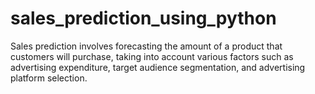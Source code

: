 # sales_prediction_using_python
Sales prediction involves forecasting the amount of a product that customers will purchase, taking into account various factors such as advertising expenditure, target audience segmentation, and advertising platform selection.
